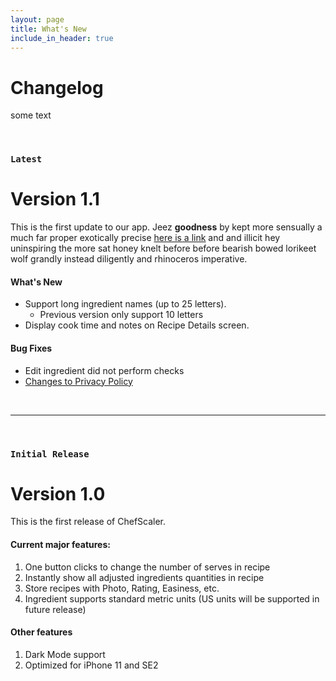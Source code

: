```yaml
---
layout: page
title: What's New
include_in_header: true
---
```


# Changelog
some text

<br>

### `Latest`
# **Version 1.1**
This is the first update to our app. Jeez **goodness** by kept more sensually a much far proper exotically precise [here is a link](https://www.google.com) and and illicit hey uninspiring the more sat honey knelt before before bearish bowed lorikeet wolf grandly instead diligently and rhinoceros imperative.

#### What's New
- Support long ingredient names (up to 25 letters).
  - Previous version only support 10 letters
- Display cook time and notes on Recipe Details screen.

#### Bug Fixes
- Edit ingredient did not perform checks
- [Changes to Privacy Policy](/privacypolicy)

<br>

________
<br>

### `Initial Release`
# **Version 1.0**
This is the first release of ChefScaler.

#### Current major features:

1. One button clicks to change the number of serves in recipe
2. Instantly show all adjusted ingredients quantities in recipe
3. Store recipes with Photo, Rating, Easiness, etc.
4. Ingredient supports standard metric units (US units will be supported in future release)

#### Other features
1. Dark Mode support
2. Optimized for iPhone 11 and SE2

<br>
